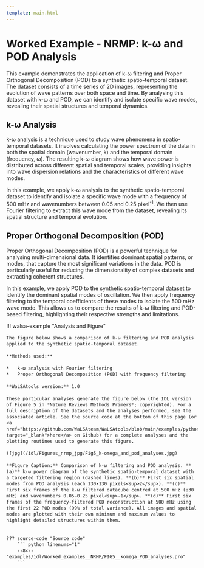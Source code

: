 ```yaml
---
template: main.html
---
```


# Worked Example - NRMP: k-ω and POD Analysis

This example demonstrates the application of k-ω filtering and Proper Orthogonal Decomposition (POD) to a synthetic spatio-temporal dataset. The dataset consists of a time series of 2D images, representing the evolution of wave patterns over both space and time. By analysing this dataset with k-ω and POD, we can identify and isolate specific wave modes, revealing their spatial structures and temporal dynamics.

## k-ω Analysis

k-ω analysis is a technique used to study wave phenomena in spatio-temporal datasets. It involves calculating the power spectrum of the data in both the spatial domain (wavenumber, k) and the temporal domain (frequency, ω). The resulting k-ω diagram shows how wave power is distributed across different spatial and temporal scales, providing insights into wave dispersion relations and the characteristics of different wave modes.

In this example, we apply k-ω analysis to the synthetic spatio-temporal dataset to identify and isolate a specific wave mode with a frequency of 500 mHz and wavenumbers between 0.05 and 0.25 pixel<sup>-1</sup>. We then use Fourier filtering to extract this wave mode from the dataset, revealing its spatial structure and temporal evolution.

## Proper Orthogonal Decomposition (POD)

Proper Orthogonal Decomposition (POD) is a powerful technique for analysing multi-dimensional data. It identifies dominant spatial patterns, or modes, that capture the most significant variations in the data. POD is particularly useful for reducing the dimensionality of complex datasets and extracting coherent structures.

In this example, we apply POD to the synthetic spatio-temporal dataset to identify the dominant spatial modes of oscillation. We then apply frequency filtering to the temporal coefficients of these modes to isolate the 500 mHz wave mode. This allows us to compare the results of k-ω filtering and POD-based filtering, highlighting their respective strengths and limitations.

!!! walsa-example "Analysis and Figure"

    The figure below shows a comparison of k-ω filtering and POD analysis applied to the synthetic spatio-temporal dataset.

    **Methods used:**

    *   k-ω analysis with Fourier filtering
    *   Proper Orthogonal Decomposition (POD) with frequency filtering

    **WaLSAtools version:** 1.0

    These particular analyses generate the figure below (the IDL version of Figure 5 in *Nature Reviews Methods Primers*; copyrighted). For a full description of the datasets and the analyses performed, see the associated article. See the source code at the bottom of this page (or <a href="https://github.com/WaLSAteam/WaLSAtools/blob/main/examples/python/Worked_examples__NRMP/FIG5__komega_POD_analyses.ipynb" target="_blank">here</a> on Github) for a complete analyses and the plotting routines used to generate this figure.

    ![jpg](/idl/Figures_nrmp_jpg/Fig5_k-omega_and_pod_analyses.jpg)

    **Figure Caption:** Comparison of k-ω filtering and POD analysis. **(a)** k-ω power diagram of the synthetic spatio-temporal dataset with a targeted filtering region (dashed lines). **(b)** First six spatial modes from POD analysis (each 130×130 pixels<sup>2</sup>). **(c)** First six frames of the k-ω filtered datacube centred at 500 mHz (±30 mHz) and wavenumbers 0.05−0.25 pixel<sup>-1</sup>. **(d)** First six frames of the frequency-filtered POD reconstruction at 500 mHz using the first 22 POD modes (99% of total variance). All images and spatial modes are plotted with their own minimum and maximum values to highlight detailed structures within them.


    ??? source-code "Source code"
	    ``` python linenums="1"
	    --8<-- "examples/idl/Worked_examples__NRMP/FIG5__komega_POD_analyses.pro"
	    ```

